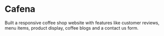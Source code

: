 # Cafena
Built a responsive coffee shop website with features like customer reviews,  menu items, product display, coffee blogs and a contact us form.
